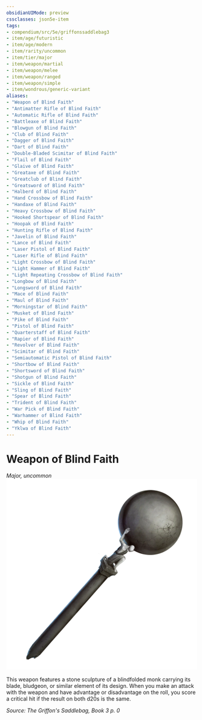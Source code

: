```yaml
---
obsidianUIMode: preview
cssclasses: json5e-item
tags:
- compendium/src/5e/griffonssaddlebag3
- item/age/futuristic
- item/age/modern
- item/rarity/uncommon
- item/tier/major
- item/weapon/martial
- item/weapon/melee
- item/weapon/ranged
- item/weapon/simple
- item/wondrous/generic-variant
aliases: 
- "Weapon of Blind Faith"
- "Antimatter Rifle of Blind Faith"
- "Automatic Rifle of Blind Faith"
- "Battleaxe of Blind Faith"
- "Blowgun of Blind Faith"
- "Club of Blind Faith"
- "Dagger of Blind Faith"
- "Dart of Blind Faith"
- "Double-Bladed Scimitar of Blind Faith"
- "Flail of Blind Faith"
- "Glaive of Blind Faith"
- "Greataxe of Blind Faith"
- "Greatclub of Blind Faith"
- "Greatsword of Blind Faith"
- "Halberd of Blind Faith"
- "Hand Crossbow of Blind Faith"
- "Handaxe of Blind Faith"
- "Heavy Crossbow of Blind Faith"
- "Hooked Shortspear of Blind Faith"
- "Hoopak of Blind Faith"
- "Hunting Rifle of Blind Faith"
- "Javelin of Blind Faith"
- "Lance of Blind Faith"
- "Laser Pistol of Blind Faith"
- "Laser Rifle of Blind Faith"
- "Light Crossbow of Blind Faith"
- "Light Hammer of Blind Faith"
- "Light Repeating Crossbow of Blind Faith"
- "Longbow of Blind Faith"
- "Longsword of Blind Faith"
- "Mace of Blind Faith"
- "Maul of Blind Faith"
- "Morningstar of Blind Faith"
- "Musket of Blind Faith"
- "Pike of Blind Faith"
- "Pistol of Blind Faith"
- "Quarterstaff of Blind Faith"
- "Rapier of Blind Faith"
- "Revolver of Blind Faith"
- "Scimitar of Blind Faith"
- "Semiautomatic Pistol of Blind Faith"
- "Shortbow of Blind Faith"
- "Shortsword of Blind Faith"
- "Shotgun of Blind Faith"
- "Sickle of Blind Faith"
- "Sling of Blind Faith"
- "Spear of Blind Faith"
- "Trident of Blind Faith"
- "War Pick of Blind Faith"
- "Warhammer of Blind Faith"
- "Whip of Blind Faith"
- "Yklwa of Blind Faith"
---
```

# Weapon of Blind Faith
*Major, uncommon*  
![](https://raw.githubusercontent.com/TheGiddyLimit/homebrew-img/main/img/GriffonsSaddlebag3/Weapon-of-Blind-Faith.webp#right)  


This weapon features a stone sculpture of a blindfolded monk carrying its blade, bludgeon, or similar element of its design. When you make an attack with the weapon and have advantage or disadvantage on the roll, you score a critical hit if the result on both d20s is the same.

*Source: The Griffon's Saddlebag, Book 3 p. 0*